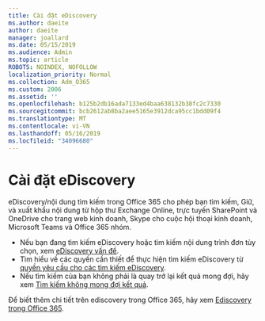 ```yaml
---
title: Cài đặt eDiscovery
ms.author: daeite
author: daeite
manager: joallard
ms.date: 05/15/2019
ms.audience: Admin
ms.topic: article
ROBOTS: NOINDEX, NOFOLLOW
localization_priority: Normal
ms.collection: Adm_O365
ms.custom: 2006
ms.assetid: ''
ms.openlocfilehash: b125b2db16ada7133ed4baa638132b38fc2c7330
ms.sourcegitcommit: bcb2612ab8ba2aee5165e3912dca95cc1bdd09f4
ms.translationtype: MT
ms.contentlocale: vi-VN
ms.lasthandoff: 05/16/2019
ms.locfileid: "34096680"
---
```

# <a name="ediscovery-settings"></a>Cài đặt eDiscovery

eDiscovery/nội dung tìm kiếm trong Office 365 cho phép bạn tìm kiếm, Giữ, và xuất khẩu nội dung từ hộp thư Exchange Online, trực tuyến SharePoint và OneDrive cho trang web kinh doanh, Skype cho cuộc hội thoại kinh doanh, Microsoft Teams và Office 365 nhóm.

- Nếu bạn đang tìm kiếm eDiscovery hoặc tìm kiếm nội dung trình đơn tùy chọn, xem [eDiscovery vấn đề](https://docs.microsoft.com/en-us/alchemyinsights/ediscovery-issues).
- Tìm hiểu về các quyền cần thiết để thực hiện tìm kiếm eDiscovery từ [quyền yêu cầu cho các tìm kiếm eDiscovery](https://docs.microsoft.com/en-us/alchemyinsights/permissions-required-for-ediscovery-searches).
- Nếu tìm kiếm của bạn không phải là quay trở lại kết quả mong đợi, hãy xem [Tìm kiếm không mong đợi kết quả](https://docs.microsoft.com/en-us/alchemyinsights/search-not-returning-expected-results).

Để biết thêm chi tiết trên ediscovery trong Office 365, hãy xem [Ediscovery trong Office 365](https://docs.microsoft.com/en-us/office365/securitycompliance/ediscovery).
